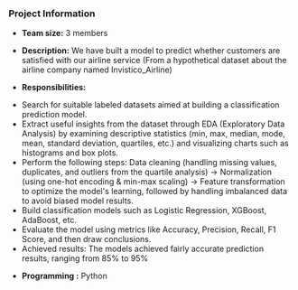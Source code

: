 ### Project Information

- **Team size:** 3 members

- **Description:** We have built a model to predict whether customers are satisfied with our airline service (From a hypothetical dataset about the airline company named Invistico_Airline)

- **Responsibilities:** 
+ Search for suitable labeled datasets aimed at building a classification prediction model.
+ Extract useful insights from the dataset through EDA (Exploratory Data Analysis) by examining descriptive statistics (min, max, median, mode, mean, standard deviation, quartiles, etc.) and visualizing charts such as histograms and box plots.
+ Perform the following steps: Data cleaning (handling missing values, duplicates, and outliers from the quartile analysis) → Normalization (using one-hot encoding & min-max scaling) → Feature transformation to optimize the model's learning, followed by handling imbalanced data to avoid biased model results.
+ Build classification models such as Logistic Regression, XGBoost, AdaBoost, etc.
+ Evaluate the model using metrics like Accuracy, Precision, Recall, F1 Score, and then draw conclusions.
+ Achieved results: The models achieved fairly accurate prediction results, ranging from 85% to 95%

- **Programming :** Python

